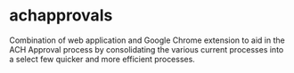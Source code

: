 # achapprovals
Combination of web application and Google Chrome extension to aid in the ACH Approval process by consolidating the various current processes into a select few quicker and more efficient processes.
